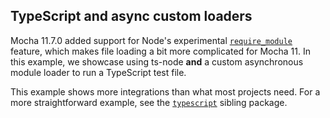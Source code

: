 ## TypeScript and async custom loaders

Mocha 11.7.0 added support for Node's experimental [`require_module`](https://nodejs.org/docs/v22.20.0/api/modules.html#loading-ecmascript-modules-using-require) feature, which makes file loading a bit more complicated for Mocha 11. In this example, we showcase using ts-node **and** a custom asynchronous module loader to run a TypeScript test file.

This example shows more integrations than what most projects need. For a more straightforward example, see the [`typescript`](../typescript) sibling package.
